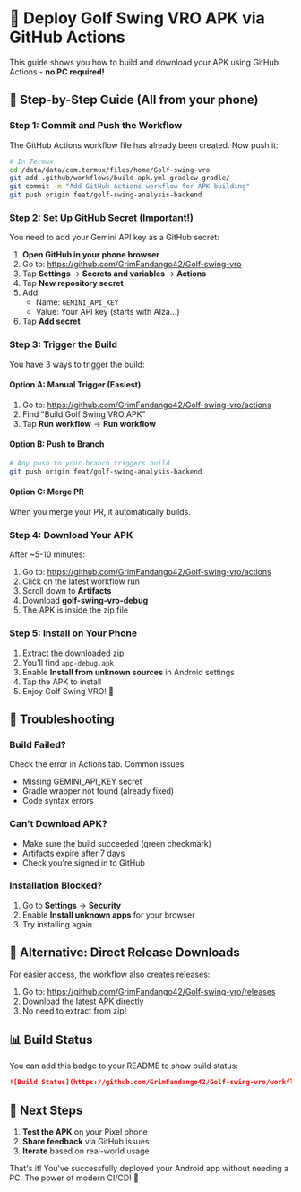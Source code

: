 # 📱 Deploy Golf Swing VRO APK via GitHub Actions

This guide shows you how to build and download your APK using GitHub Actions - **no PC required!**

## 🚀 Step-by-Step Guide (All from your phone)

### Step 1: Commit and Push the Workflow
The GitHub Actions workflow file has already been created. Now push it:

```bash
# In Termux
cd /data/data/com.termux/files/home/Golf-swing-vro
git add .github/workflows/build-apk.yml gradlew gradle/
git commit -m "Add GitHub Actions workflow for APK building"
git push origin feat/golf-swing-analysis-backend
```

### Step 2: Set Up GitHub Secret (Important!)
You need to add your Gemini API key as a GitHub secret:

1. **Open GitHub in your phone browser**
2. Go to: https://github.com/GrimFandango42/Golf-swing-vro
3. Tap **Settings** → **Secrets and variables** → **Actions**
4. Tap **New repository secret**
5. Add:
   - Name: `GEMINI_API_KEY`
   - Value: Your API key (starts with AIza...)
6. Tap **Add secret**

### Step 3: Trigger the Build
You have 3 ways to trigger the build:

#### Option A: Manual Trigger (Easiest)
1. Go to: https://github.com/GrimFandango42/Golf-swing-vro/actions
2. Find "Build Golf Swing VRO APK"
3. Tap **Run workflow** → **Run workflow**

#### Option B: Push to Branch
```bash
# Any push to your branch triggers build
git push origin feat/golf-swing-analysis-backend
```

#### Option C: Merge PR
When you merge your PR, it automatically builds.

### Step 4: Download Your APK
After ~5-10 minutes:

1. Go to: https://github.com/GrimFandango42/Golf-swing-vro/actions
2. Click on the latest workflow run
3. Scroll down to **Artifacts**
4. Download **golf-swing-vro-debug**
5. The APK is inside the zip file

### Step 5: Install on Your Phone
1. Extract the downloaded zip
2. You'll find `app-debug.apk`
3. Enable **Install from unknown sources** in Android settings
4. Tap the APK to install
5. Enjoy Golf Swing VRO! 🎉

## 🔧 Troubleshooting

### Build Failed?
Check the error in Actions tab. Common issues:
- Missing GEMINI_API_KEY secret
- Gradle wrapper not found (already fixed)
- Code syntax errors

### Can't Download APK?
- Make sure the build succeeded (green checkmark)
- Artifacts expire after 7 days
- Check you're signed in to GitHub

### Installation Blocked?
1. Go to **Settings** → **Security**
2. Enable **Install unknown apps** for your browser
3. Try installing again

## 🎯 Alternative: Direct Release Downloads

For easier access, the workflow also creates releases:

1. Go to: https://github.com/GrimFandango42/Golf-swing-vro/releases
2. Download the latest APK directly
3. No need to extract from zip!

## 📊 Build Status

You can add this badge to your README to show build status:
```markdown
![Build Status](https://github.com/GrimFandango42/Golf-swing-vro/workflows/Build%20Golf%20Swing%20VRO%20APK/badge.svg)
```

## 🚀 Next Steps

1. **Test the APK** on your Pixel phone
2. **Share feedback** via GitHub issues
3. **Iterate** based on real-world usage

That's it! You've successfully deployed your Android app without needing a PC. The power of modern CI/CD! 🎉